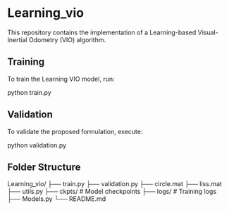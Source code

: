 # Learning_vio

This repository contains the implementation of a Learning-based Visual-Inertial Odometry (VIO) algorithm.


## Training

To train the Learning VIO model, run:

python train.py

## Validation

To validate the proposed formulation, execute:

python validation.py

## Folder Structure

Learning_vio/
├── train.py
├── validation.py
├── circle.mat
├── liss.mat
├── utils.py
├── ckpts/             # Model checkpoints
├── logs/              # Training logs
├── Models.py
└── README.md
